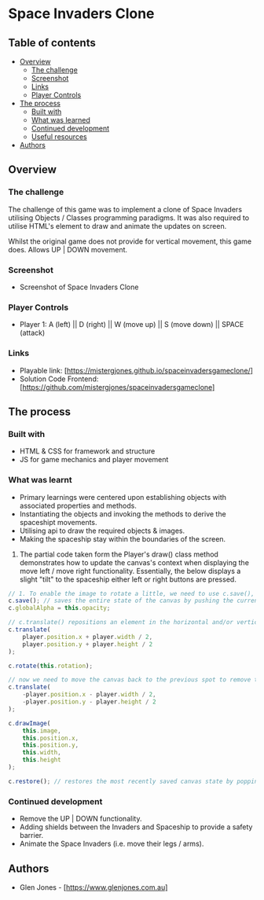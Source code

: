 # Space Invaders Clone

## Table of contents

-   [Overview](#overview)
    -   [The challenge](#the-challenge)
    -   [Screenshot](#screenshot)
    -   [Links](#links)
    -   [Player Controls](#player-controls)
-   [The process](#the-process)
    -   [Built with](#built-with)
    -   [What was learned](#what-we-learned)
    -   [Continued development](#continued-development)
    -   [Useful resources](#useful-resources)
-   [Authors](#authors)

## Overview

### The challenge

The challenge of this game was to implement a clone of Space Invaders utilising Objects / Classes programming paradigms. It was also required to utilise HTML's <canvas></canvas> element to draw and animate the updates on screen.

Whilst the original game does not provide for vertical movement, this game does. Allows UP | DOWN movement.

### Screenshot

-   Screenshot of Space Invaders Clone
    <!-- ![Example screenshot](screenshot.png) -->

### Player Controls

-   Player 1: A (left) || D (right) || W (move up) || S (move down) || SPACE (attack)

### Links

-   Playable link: [https://mistergjones.github.io/spaceinvadersgameclone/]
-   Solution Code Frontend: [https://github.com/mistergjones/spaceinvadersgameclone]

## The process

### Built with

-   HTML & CSS for framework and structure
-   JS for game mechanics and player movement

### What was learnt

-   Primary learnings were centered upon establishing objects with associated properties and methods.
-   Instantiating the objects and invoking the methods to derive the spaceshipt movements.
-   Utilising <canvas></canvas> api to draw the required objects & images.
-   Making the spaceship stay within the boundaries of the screen.

1. The partial code taken form the Player's draw() class method demonstrates how to update the canvas's context when displaying the move left / move right functionality. Essentially, the below displays a slight "tilt" to the spaceship either left or right buttons are pressed.

```js
// 1. To enable the image to rotate a little, we need to use c.save(), c.translate(), c.rotate(), c.restore()
c.save(); // saves the entire state of the canvas by pushing the current state onto a stack.
c.globalAlpha = this.opacity;

// c.translate() repositions an element in the horizontal and/or vertical directions.
c.translate(
    player.position.x + player.width / 2,
    player.position.y + player.height / 2
);

c.rotate(this.rotation);

// now we need to move the canvas back to the previous spot to remove the rotation
c.translate(
    -player.position.x - player.width / 2,
    -player.position.y - player.height / 2
);

c.drawImage(
    this.image,
    this.position.x,
    this.position.y,
    this.width,
    this.height
);

c.restore(); // restores the most recently saved canvas state by popping the top entry in the drawing state stack.
```

### Continued development

-   Remove the UP | DOWN functionality.
-   Adding shields between the Invaders and Spaceship to provide a safety barrier.
-   Animate the Space Invaders (i.e. move their legs / arms).

## Authors

-   Glen Jones - [https://www.glenjones.com.au]
